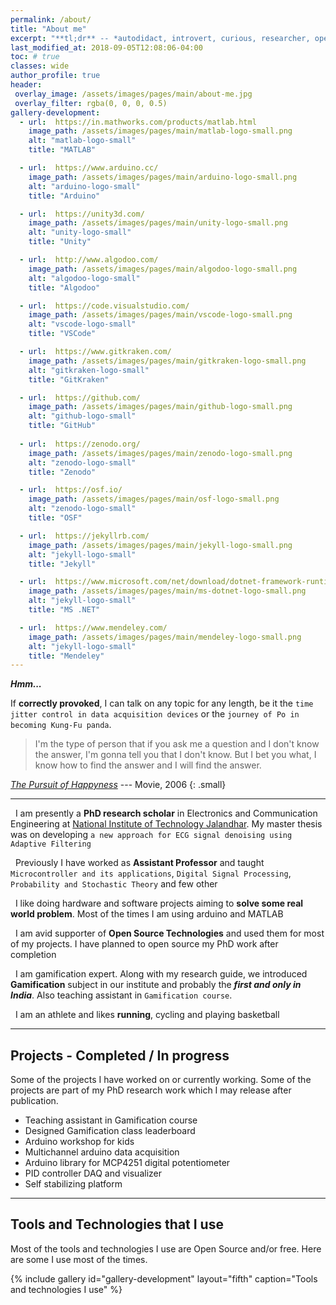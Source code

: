 ```yaml
---
permalink: /about/
title: "About me"
excerpt: "**tl;dr** -- *autodidact, introvert, curious, researcher, open source supporter*"
last_modified_at: 2018-09-05T12:08:06-04:00
toc: # true
classes: wide
author_profile: true
header:
 overlay_image: /assets/images/pages/main/about-me.jpg
 overlay_filter: rgba(0, 0, 0, 0.5)
gallery-development:
  - url:  https://in.mathworks.com/products/matlab.html
    image_path: /assets/images/pages/main/matlab-logo-small.png
    alt: "matlab-logo-small"
    title: "MATLAB"

  - url:  https://www.arduino.cc/
    image_path: /assets/images/pages/main/arduino-logo-small.png
    alt: "arduino-logo-small"
    title: "Arduino"

  - url:  https://unity3d.com/
    image_path: /assets/images/pages/main/unity-logo-small.png
    alt: "unity-logo-small"
    title: "Unity" 

  - url:  http://www.algodoo.com/
    image_path: /assets/images/pages/main/algodoo-logo-small.png
    alt: "algodoo-logo-small"
    title: "Algodoo"  

  - url:  https://code.visualstudio.com/
    image_path: /assets/images/pages/main/vscode-logo-small.png
    alt: "vscode-logo-small"
    title: "VSCode"

  - url:  https://www.gitkraken.com/
    image_path: /assets/images/pages/main/gitkraken-logo-small.png
    alt: "gitkraken-logo-small"
    title: "GitKraken"

  - url:  https://github.com/
    image_path: /assets/images/pages/main/github-logo-small.png
    alt: "github-logo-small"
    title: "GitHub"  
 
  - url:  https://zenodo.org/
    image_path: /assets/images/pages/main/zenodo-logo-small.png
    alt: "zenodo-logo-small"
    title: "Zenodo" 

  - url:  https://osf.io/
    image_path: /assets/images/pages/main/osf-logo-small.png
    alt: "zenodo-logo-small"
    title: "OSF"   

  - url:  https://jekyllrb.com/
    image_path: /assets/images/pages/main/jekyll-logo-small.png
    alt: "jekyll-logo-small"
    title: "Jekyll"   

  - url:  https://www.microsoft.com/net/download/dotnet-framework-runtime
    image_path: /assets/images/pages/main/ms-dotnet-logo-small.png
    alt: "jekyll-logo-small"
    title: "MS .NET"  

  - url:  https://www.mendeley.com/
    image_path: /assets/images/pages/main/mendeley-logo-small.png
    alt: "jekyll-logo-small"
    title: "Mendeley" 
---
```


**_Hmm..._**  
  
If **correctly provoked**, I can talk on any topic for any length, be it the `time jitter control in data acquisition devices` or the `journey of Po in becoming Kung-Fu panda`.  
 
> I'm the type of person that if you ask me a question and I don't know the answer, I'm gonna tell you that I don't know. But I bet you what, I know how to find the answer and I will find the answer.

[*The Pursuit of Happyness*](https://www.imdb.com/title/tt0454921/) --- Movie, 2006
{: .small}

---
<i class="fa fa-graduation-cap about-icon"></i> &nbsp; I am presently a **PhD research scholar** in Electronics and Communication Engineering at [National Institute of Technology Jalandhar](http://www.nitj.ac.in). My master thesis was on developing `a new approach for ECG signal denoising using Adaptive Filtering`    
  
<i class="fas fa-briefcase"></i> &nbsp; Previously I have worked as **Assistant Professor** and taught `Microcontroller and its applications`, `Digital Signal Processing`, `Probability and Stochastic Theory` and few other     
  
<i class="fas fa-cog"></i> &nbsp; I like doing hardware and software projects aiming to **solve some real world problem**. Most of the times I am using arduino and MATLAB   
  
<i class="fas fa-toolbox"></i> &nbsp; I am avid supporter of **Open Source Technologies** and used them for most of my projects. I have planned to open source my PhD work after completion

<i class="fas fa-gamepad"></i> &nbsp; I am gamification expert. Along with my research guide, we introduced **Gamification** subject in our institute and probably the ***first and only in India***. Also teaching assistant in `Gamification course`. 
  
<i class="fas fa-basketball-ball"></i> &nbsp; I am an athlete and likes **running**, cycling and playing basketball

---
## <i class="fas fa-cog"></i> Projects - Completed / In progress
Some of the projects I have worked on or currently working. Some of the projects are part of my PhD research work which I may release after publication.  

- Teaching assistant in Gamification course
- Designed Gamification class leaderboard
- Arduino workshop for kids
- Multichannel arduino data acquisition
- Arduino library for MCP4251 digital potentiometer
- PID controller DAQ and visualizer 
- Self stabilizing platform

---
## <i class="fas fa-wrench"></i> Tools and Technologies that I use
Most of the tools and technologies I use are Open Source and/or free. Here are some I use most of the times.   


{% include gallery id="gallery-development" layout="fifth" caption="Tools and technologies I use" %}




